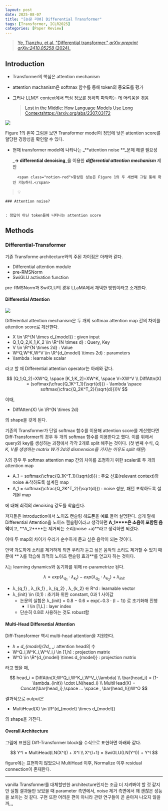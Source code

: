 ```yaml
---
layout: post
date: 2025-08-07
title: "[논문 리뷰] Differential Transformer"
tags: [Transformer, ICLR2025]
categories: [Paper Review]
---
```


> [Ye, Tianzhu, et al. "Differential transformer." ](https://arxiv.org/abs/2410.05258)[_arXiv preprint arXiv:2410.05258_](https://arxiv.org/abs/2410.05258)[ (2024).](https://arxiv.org/abs/2410.05258)



## Introduction

- Transformer의 핵심은 attention mechanism
- attention machanism은 softmax 함수를 통해 token의 중요도를 평가
- 그러나 LLM은 context에서 핵심 정보를 정확히 파악하는 데 어려움을 겪음

	> [Lost in the Middle: How Language Models Use Long Contextshttps://arxiv.org/abs/2307.03172](https://arxiv.org/abs/2307.03172)


![](https://prod-files-secure.s3.us-west-2.amazonaws.com/542b861c-36a8-4051-84e5-8804b6728dba/9083ea56-691a-4752-ae26-47f403431ac8/image.png?X-Amz-Algorithm=AWS4-HMAC-SHA256&X-Amz-Content-Sha256=UNSIGNED-PAYLOAD&X-Amz-Credential=ASIAZI2LB466Y4ALJD27%2F20250812%2Fus-west-2%2Fs3%2Faws4_request&X-Amz-Date=20250812T190741Z&X-Amz-Expires=3600&X-Amz-Security-Token=IQoJb3JpZ2luX2VjENL%2F%2F%2F%2F%2F%2F%2F%2F%2F%2FwEaCXVzLXdlc3QtMiJIMEYCIQDmOn72RJqMe2mq%2Bfg1AWq2biv7mOq95RE2cFL%2FnLx%2FmAIhAIg1TXx2ElsKLbSlCihLLLI%2BlVYyxpMT8808wov8eC7FKv8DCBsQABoMNjM3NDIzMTgzODA1IgyVNkHedpuTkCz4V1Qq3AME5SbSsNO5foB%2BeD%2B%2F9%2BqfjlbRe4gX1M8KxO3w%2Fa8qj3803BfJBwrMqicskkdKLNisgyJ5zm1b2keoFAtywzPpJi69sEI9asSr3dCKfLSd0fR42hDJad1Y5eScnIlqHgsdDlk9JmAu7%2FaUQSe9Q2vEgTqIuM%2BGuaUDwIdJJWSRz86wTF%2B%2FzFmoPF1khqPDzMhTHfpzXW0%2BSD5Bejh4%2Byy7dwI6OYKQiWjQnwUek%2FTaCUGl62kQgQFYde0686s001TapyPee0y8ciu7w7H9kTyHkFB4qQRX0DUmrF6u9buj6RJjG9Oc8Mkyb3GBrdvt88b4ZIrXPqNLix082jb7K49YWLPeZ3a3h86Vc5ebGz6M5rNpgB0GzE3riMabT5vNHYb73eiGOWZTdzEDKMD3FFjiCcqe3IAsb1Wc27kWR1VhEt2jHJ0dHYvJRuXvO1LGUZFPN3Wt%2Bd%2F2rC8qZm50SC3NTJMPG5eT4LZLS5LjN8LDkMG33Ocv%2FkY%2Fz%2F9Fckk2zTiEz8rCSzMH%2FfY2%2FGSuMVjgjbbh27KV5w4W1OWB%2FO7nuWPZwnHuES5j%2FL%2FjJpSuTBLLYFEIOQ1boz0UW5Bmb%2B95zcz93hHUp8u%2F4ZjItgd0JGqmsrXyDtLr9UGtSjD5%2Be3EBjqkAV1k%2BtHe0Z6xB1h6W6arb1omMNTinvNgUTHfIyIYA%2B1ktLTcRSRjJ0eWokaxwHLwDvqpUxH36ZX0PgRno1%2FQAROlQ6r6EpmM5Sxu2XrRzhK326BV3MbtqHCDKbRDj3MTq34emaieTzkNN2K0uAUM7Z%2FpL%2FB%2FEobqYa3wuccbnIYFWYtzxWJ%2B%2F5Xtwo0BKCbqeH8NSl8upS0dqHqA6HkN3XQNjpxf&X-Amz-Signature=49bf1445508a349cc4425c32f248e79e93e4c68ec28bb50ec021bbabd69e6830&X-Amz-SignedHeaders=host&x-amz-checksum-mode=ENABLED&x-id=GetObject)


Figure 1의 왼쪽 그림을 보면 Transformer model이 정답에 낮은 attention score를 할당한 경향성을 확인할 수 있다.

- 현재 transformer model에 나타나는 _**attention noise **_문제 해결 필요성

	_**→ differential denoising**_을 이용한 _**differential attention mechanism**_ 제안


		<span class="notion-red">향상된 성능은 Figure 1의 두 세번째 그림 통해 확인 가능하다.</span>


> 💡 


	### Attention noise?


	: 정답이 아닌 token들에 나타나는 attention score



## Methods



### Differential-Transformer


기존 Transforme architecture와의 주된 차이점은 아래와 같다.

- Differential attention module
- pre-RMSNorm
- SwiGLU activation function

pre-RMSNorm과 SwiGLU의 경우 LLaMA에서 채택한 방법이라고 소개한다.



#### Differential Attention


![](https://prod-files-secure.s3.us-west-2.amazonaws.com/542b861c-36a8-4051-84e5-8804b6728dba/116d70b2-1963-4810-9167-f4c7d8a06e8f/image.png?X-Amz-Algorithm=AWS4-HMAC-SHA256&X-Amz-Content-Sha256=UNSIGNED-PAYLOAD&X-Amz-Credential=ASIAZI2LB466Y4ALJD27%2F20250812%2Fus-west-2%2Fs3%2Faws4_request&X-Amz-Date=20250812T190741Z&X-Amz-Expires=3600&X-Amz-Security-Token=IQoJb3JpZ2luX2VjENL%2F%2F%2F%2F%2F%2F%2F%2F%2F%2FwEaCXVzLXdlc3QtMiJIMEYCIQDmOn72RJqMe2mq%2Bfg1AWq2biv7mOq95RE2cFL%2FnLx%2FmAIhAIg1TXx2ElsKLbSlCihLLLI%2BlVYyxpMT8808wov8eC7FKv8DCBsQABoMNjM3NDIzMTgzODA1IgyVNkHedpuTkCz4V1Qq3AME5SbSsNO5foB%2BeD%2B%2F9%2BqfjlbRe4gX1M8KxO3w%2Fa8qj3803BfJBwrMqicskkdKLNisgyJ5zm1b2keoFAtywzPpJi69sEI9asSr3dCKfLSd0fR42hDJad1Y5eScnIlqHgsdDlk9JmAu7%2FaUQSe9Q2vEgTqIuM%2BGuaUDwIdJJWSRz86wTF%2B%2FzFmoPF1khqPDzMhTHfpzXW0%2BSD5Bejh4%2Byy7dwI6OYKQiWjQnwUek%2FTaCUGl62kQgQFYde0686s001TapyPee0y8ciu7w7H9kTyHkFB4qQRX0DUmrF6u9buj6RJjG9Oc8Mkyb3GBrdvt88b4ZIrXPqNLix082jb7K49YWLPeZ3a3h86Vc5ebGz6M5rNpgB0GzE3riMabT5vNHYb73eiGOWZTdzEDKMD3FFjiCcqe3IAsb1Wc27kWR1VhEt2jHJ0dHYvJRuXvO1LGUZFPN3Wt%2Bd%2F2rC8qZm50SC3NTJMPG5eT4LZLS5LjN8LDkMG33Ocv%2FkY%2Fz%2F9Fckk2zTiEz8rCSzMH%2FfY2%2FGSuMVjgjbbh27KV5w4W1OWB%2FO7nuWPZwnHuES5j%2FL%2FjJpSuTBLLYFEIOQ1boz0UW5Bmb%2B95zcz93hHUp8u%2F4ZjItgd0JGqmsrXyDtLr9UGtSjD5%2Be3EBjqkAV1k%2BtHe0Z6xB1h6W6arb1omMNTinvNgUTHfIyIYA%2B1ktLTcRSRjJ0eWokaxwHLwDvqpUxH36ZX0PgRno1%2FQAROlQ6r6EpmM5Sxu2XrRzhK326BV3MbtqHCDKbRDj3MTq34emaieTzkNN2K0uAUM7Z%2FpL%2FB%2FEobqYa3wuccbnIYFWYtzxWJ%2B%2F5Xtwo0BKCbqeH8NSl8upS0dqHqA6HkN3XQNjpxf&X-Amz-Signature=40c52fcc10fdd5bbf4b80623a55068d650d08dfa012d4bf2aebd5297a5fe3fa0&X-Amz-SignedHeaders=host&x-amz-checksum-mode=ENABLED&x-id=GetObject)


Differential attention mechanism은 두 개의 softmax attention map 간의 차이를 attention score로 계산한다.

- X \in \R^{N \times d\_{model}} : given input
- Q\_1,Q\_2,K\_1,K\_2 \in \R^{N \times d} : Query, Key
- V \in \R^{N \times 2d} : Value
- W^Q,W^K,W^V \in \R^{d\_{model} \times 2d} : parameters
- \lambda : learnable scalar

라고 할 때 Differential attention operator는 아래와 같다.


$$
[Q_1;Q_2]=XW^Q, \space [K_1;K_2]=XW^K, \space V=XW^V \\
DiffAttn(X) = (softmax(\cfrac{Q_1K^T_1}{\sqrt{d}}) - \lambda \space softmax(\cfrac{Q_2K^T_2}{\sqrt{d}}))V
$$


이때,

- DiffAtten(X) \in \R^{N \times 2d}

의 shape을 갖게 된다.


기존의 Transformer가 단일 softmax 함수를 이용해 attention score를 계산했다면 Diff-Transformer의 경우 두 개의 softmax 함수를 이용한다고 했다. 이를 위해서 query와 key를 생성하는 과정에서 각각 2개로 split 해주는 것이다. <span class="notion-red">(첫 번째 수식, </span><span class="notion-red">_Q, K, V를 생성하는 matrix W가 2d의 dismension을 가지는 이유도 split 때문_</span><span class="notion-red">)</span>


 λ의 경우 두 softmax attention map 간의 차이를 조정하기 위한 scaler로 두 개의 attention map

- A\_1 = softmax(\cfrac{Q\_1K^T\_1}{\sqrt{d}}) : 주요 신호(relevant context)와 noise 포착하도록 설계된 map
- A\_1 = softmax(\cfrac{Q\_2K^T\_2}{\sqrt{d}}) : noise 성분, 패턴 포착하도록 설계된 map 

에 대해 최적의 denoising 강도를 학습한다.


저자들은 introduction에서 노이즈 캔슬링 헤드폰을 예로 들어 설명한다. 쉽게 말해 Differential Attention을 노이즈 캔슬링이라고 생각하면 **A\_1****은 소음이 포함된 음악**이고, **A\_2****는 제거되는 소리(noise +a)**라고 생각하면 되겠다. 


이때 두 map의 차이가 우리가 순수하게 듣고 싶은 음악이 되는 것이다. 


만약 과도하게 소리를 제거하게 되면 우리가 듣고 싶은 음악의 소리도 제거할 수 있기 때문에 ** λ를 학습해 최적의 노이즈 캔슬링 효과**를 얻고자 하는 것이다.


λ는 learning dynamics와 동기화를 위해 re-parametrize 된다.


$$
\lambda = exp(\lambda_{q_1} \cdot \lambda_{k_1}) - exp(\lambda_{q_2} \cdot \lambda_{k_2}) + \lambda_{init}
$$

- λ\_{q\_1} , λ\_{k\_1} , λ\_{q\_2} , λ\_{k\_2} ∈ R^d : learnable vector
- λ\_{init} \in (0,1) : 초기화 위한 constant, 0과 1 사이값
	- 논문의 실험은 λ\_{init} = 0.8 − 0.6 × exp(−0.3 · (l − 1)) 로 초기화해 진행
		- l \in [1,L] : layer index
	- 단순히 0.8로 사용하는 것도 robust함


#### **Multi-Head Differential Attention**


Diff-Transformer 역시 multi-head attention을 지원한다.

- _h = d\_{model}/2d__ _: attention head의 수
- W^Q\_i,W^K\_i,W^V\_i,i \in [1,h] : projection matrix
- W^O \in \R^{d\_{model} \times d\_{model}} : projection matrix

라고 했을 때,


$$
head_i = DiffAttn(X;W^Q_i,W^K_i,W^V_i,\lambda) \\
\bar{head_i} = (1-\lambda_{init}) \cdot LN(head_i) \\
MultiHead(X) = Concat(\bar{head_i},\space ... \space , \bar{head_h})W^O
$$


결과적으로 output은

- MultiHead(X) \in \R^{d\_{model} \times d\_{model}}

의 shape을 가진다.



#### Overall Architecture


그림에 표현된 Diff-Transformer block을 수식으로 표현하면 아래와 같다.


$$
Y^l = MultiHead(LN(X^l)) + X^l \\
X^{l+1} = SwiGLU(LN(Y^l)) + Y^l
$$


figure에는 표현하지 않았으나 MultiHead 이후, Normalize 이후 residual connection이 존재한다.


---


vanilla Transformer를 대체할만한 architecture인지는 조금 더 지켜봐야 할 것 같지만 실험 결과들만 보았을 때 parameter 측면에서, noise 제거 측면에서 꽤 괜찮은 성능을 보이는 것 같다. 구현 또한 어려운 편이 아니라 관련 연구들이 곧 쏟아져 나오지 않을까,,,

